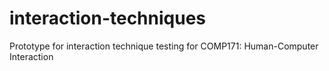 # interaction-techniques
Prototype for interaction technique testing for COMP171: Human-Computer Interaction
